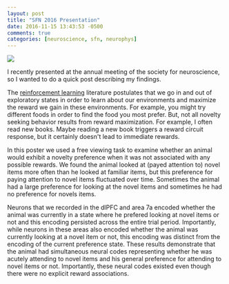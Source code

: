 ```yaml
---
layout: post
title: "SFN 2016 Presentation"
date: 2016-11-15 13:43:53 -0500
comments: true
categories: [neuroscience, sfn, neurophys]
---
```


<img src="{{ root_url }}/images/sfn/sfn_2016_vatterott.png" />

I recently presented at the annual meeting of the society for neuroscience, so I wanted to do a quick post describing my findings.

The [reinforcement learning](https://en.wikipedia.org/wiki/Reinforcement_learning) literature postulates that we go in and out of exploratory states in order to learn about our environments and maximize the reward we gain in these environments. For example, you might try different foods in order to find the food you most prefer. But, not all novelty seeking behavior results from reward maximization. For example, I often read new books. Maybe reading a new book triggers a reward circuit response, but it certainly doesn't lead to immediate rewards.

In this poster we used a free viewing task to examine whether an animal would exhibit a novelty preference when it was not associated with any possible rewards. We found the animal looked at (payed attention to) novel items more often than he looked at familiar items, but this preference for paying attention to novel items fluctuated over time. Sometimes the animal had a large preference for looking at the novel items and sometimes he had no preference for novels items.

Neurons that we recorded in the dlPFC and area 7a encoded whether the animal was currently in a state where he prefered looking at novel items or not and this encoding persisted across the entire trial period. Importantly, while neurons in these areas also encoded whether the animal was currently looking at a novel item or not, this encoding was distinct from the encoding of the current preference state. These results demonstrate that the animal had simultaneous neural codes representing whether he was acutely attending to novel items and his general preference for attending to novel items or not. Importantly, these neural codes existed even though there were no explicit reward associations.
